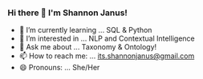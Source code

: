 ### Hi there 👋 I'm Shannon Janus!


- 🌱 I’m currently learning ... SQL & Python
- 🤔 I’m interested in ... NLP and Contextual Intelligence
- 💬 Ask me about ... Taxonomy & Ontology!
- 📫 How to reach me: ... its.shannonjanus@gmail.com
- 😄 Pronouns: ... She/Her

